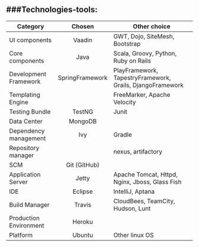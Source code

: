 ###Technologies-tools:
---
Category | Chosen | Other choice
---|:---:|---
UI components | Vaadin | GWT, Dojo, SiteMesh, Bootstrap
Core components | Java | Scala, Groovy, Python, Ruby on Rails
Development Framework | SpringFramework | PlayFramework, TapestryFramework, Grails, DjangoFramework
Templating Engine | | FreeMarker, Apache Velocity
Testing Bundle | TestNG | Junit 
Data Center | MongoDB | 
Dependency management | Ivy | Gradle
Repository manager | | nexus, artifactory
SCM | Git (GitHub) | 
Application Server | Jetty | Apache Tomcat, Httpd, Nginx, Jboss, Glass Fish
IDE | Eclipse | IntelliJ, Aptana
Build Manager | Travis | CloudBees, TeamCity, Hudson, Lunt
Production Environment | Heroku |
Platform | Ubuntu | Other linux OS
